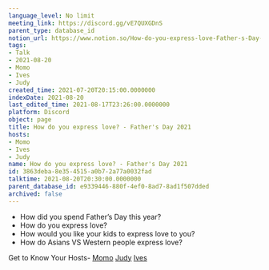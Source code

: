 ```yaml
---
language_level: No limit
meeting_link: https://discord.gg/vE7QUXGDnS
parent_type: database_id
notion_url: https://www.notion.so/How-do-you-express-love-Father-s-Day-2021-3863deba8e354515a0b72a77a0032fad
tags:
- Talk
- 2021-08-20
- Momo
- Ives
- Judy
created_time: 2021-07-20T20:15:00.0000000
indexDate: 2021-08-20
last_edited_time: 2021-08-17T23:26:00.0000000
platform: Discord
object: page
title: How do you express love? - Father's Day 2021
hosts:
- Momo
- Ives
- Judy
name: How do you express love? - Father's Day 2021
id: 3863deba-8e35-4515-a0b7-2a77a0032fad
talktime: 2021-08-20T20:30:00.0000000
parent_database_id: e9339446-880f-4ef0-8ad7-8ad1f507dded
archived: false
---
```


   - How did you spend Father’s Day this year?
   - How do you express love?
   - How would you like your kids to express love to you?
   - How do Asians VS Western people express love? 

Get to Know Your Hosts-
[Momo](/23f0f26c7f1547c0b08477c0c6f1f461)
[Judy](/d7df8bdfae994fc1a37a32b73806247f)
[Ives](/80871d292cbd411da0b1ab74bb5bccfd)




